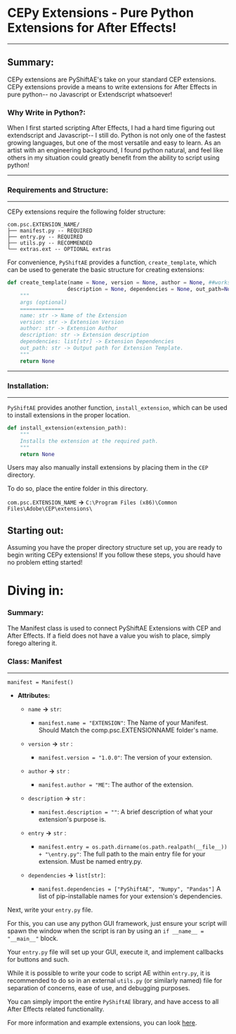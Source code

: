 # CEPy Extensions - Pure Python Extensions for After Effects!
--------------------
## Summary:
<p>CEPy extensions are PyShiftAE's take on your standard CEP extensions. CEPy extensions provide a means to write extensions for After Effects in pure python-- no Javascript or Extendscript whatsoever!<p>

### Why Write in Python?:
<p>When I first started scripting After Effects, I had a hard time figuring out extendscript and Javascript-- I still do. Python is not only one of the fastest growing languages, but one of the most versatile and easy to learn. As an artist with an engineering background, I found python natural, and feel like others in my situation could greatly benefit from the ability to script using python!<p>

--------------------
### Requirements and Structure:
------------
CEPy extensions require the following folder structure:

```
com.psc.EXTENSION_NAME/
├── manifest.py -- REQUIRED
├── entry.py -- REQUIRED
├── utils.py -- RECOMMENDED
└── extras.ext -- OPTIONAL extras
```


For convenience, `PyShiftAE` provides a function, `create_template`, which can be used to generate the basic structure for creating extensions:

```py
def create_template(name = None, version = None, author = None, ##works fine
                   description = None, dependencies = None, out_path=None):
    """
    args (optional)
    ==============
    name: str -> Name of the Extension
    version: str -> Extension Version
    author: str -> Extension Author
    description: str -> Extension description
    dependencies: list[str] -> Extension Dependencies
    out_path: str -> Output path for Extension Template.
    """
    return None
```
------------
### Installation:
-------------
`PyShiftAE` provides another function, `install_extension`, which can be used to install extensions in the proper location.

```py
def install_extension(extension_path):
    """
    Installs the extension at the required path.
    """
    return None
```

Users may also manually install extensions by placing them in the `CEP` directory.

To do so, place the entire folder in this directory.<p> `com.psc.EXTENSION_NAME` **->** `C:\Program Files (x86)\Common Files\Adobe\CEP\extensions\`

## Starting out:
<p> Assuming you have the proper directory structure set up, you are ready to begin writing CEPy extensions! If you follow these steps, you should have no problem etting started!<p>

# Diving in:
### Summary:
The Manifest class is used to connect PyShiftAE Extensions with CEP and After Effects. If a field does not have a value you wish to place, simply forego altering it.

### Class: **Manifest**
---------------------
`manifest = Manifest()`
- **Attributes:**   
    - `name` **->** `str`: 
        - `manifest.name = "EXTENSION"`: The Name of your Manifest. Should Match the comp.psc.EXTENSIONNAME folder's name.

    - `version` **->** `str` : 
        - `manifest.version = "1.0.0"`: The version of your extension.

    - `author` **->** `str` : 
        - `manifest.author = "ME"`: The author of the extension.

    - `description` **->** `str` :
        - `manifest.description = ""`: A brief description of what your extension's purpose is.

    - `entry` **->** `str` : 
        - `manifest.entry = os.path.dirname(os.path.realpath(__file__)) + "\entry.py"`: The full path to the main entry file for your extension. Must be named entry.py.

    - `dependencies` **->** `list[str]`:
        - `manifest.dependencies = ["PyShiftAE", "Numpy", "Pandas"]` A list of pip-installable names for your extension's dependencies.

Next, write your `entry.py` file.<p>
For this, you can use any python GUI framework, just ensure your script will spawn the window when the script is ran by using an `if __name__ = "__main__"` block.

Your `entry.py` file will set up your GUI, execute it, and implement callbacks for buttons and such.

While it is possible to write your code to script AE within `entry.py`, it is recommended to do so in an external `utils.py` (or similarly named) file for separation of concerns, ease of use, and debugging purposes. 

You can simply import the entire `PyShiftAE` library, and have access to all After Effects related functionality. 

For more information and example extensions, you can look [here]().
